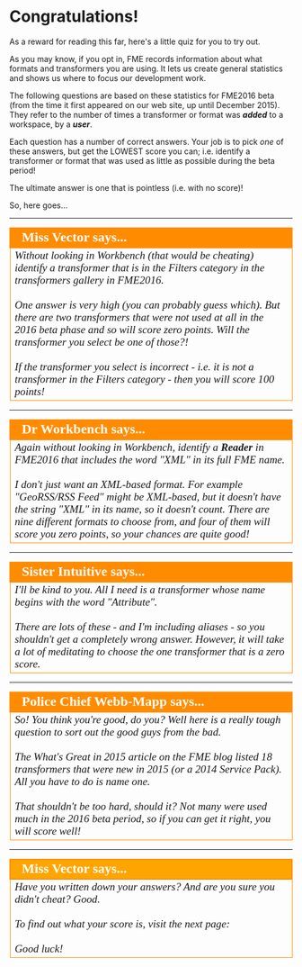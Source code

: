 # Congratulations! #

As a reward for reading this far, here's a little quiz for you to try out.

As you may know, if you opt in, FME records information about what formats and transformers you are using. It lets us create general statistics and shows us where to focus our development work.

The following questions are based on these statistics for FME2016 beta (from the time it first appeared on our web site, up until December 2015). They refer to the number of times a transformer or format was ***added*** to a workspace, by a ***user***.

Each question has a number of correct answers. Your job is to pick *one* of these answers, but get the LOWEST score you can; i.e. identify a transformer or format that was used as little as possible during the beta period!

The ultimate answer is one that is pointless (i.e. with no score)!

So, here goes...


---

<!--Person X Says Section-->

<table style="border-spacing: 0px">
<tr>
<td style="vertical-align:middle;background-color:darkorange;border: 2px solid darkorange">
<i class="fa fa-quote-left fa-lg fa-pull-left fa-fw" style="color:white;padding-right: 12px;vertical-align:text-top"></i>
<span style="color:white;font-size:x-large;font-weight: bold;font-family:serif">Miss Vector says...</span>
</td>
</tr>

<tr>
<td style="border: 1px solid darkorange">
<span style="font-family:serif; font-style:italic; font-size:larger">
Without looking in Workbench (that would be cheating) identify a transformer that is in the Filters category in the transformers gallery in FME2016.
<br><br>One answer is very high (you can probably guess which). But there are two transformers that were not used at all in the 2016 beta phase and so will score zero points. Will the transformer you select be one of those?!
<br><br>If the transformer you select is incorrect - i.e. it is not a transformer in the Filters category - then you will score 100 points!
</span>
</td>
</tr>
</table>

---

<!--Person X Says Section-->

<table style="border-spacing: 0px">
<tr>
<td style="vertical-align:middle;background-color:darkorange;border: 2px solid darkorange">
<i class="fa fa-quote-left fa-lg fa-pull-left fa-fw" style="color:white;padding-right: 12px;vertical-align:text-top"></i>
<span style="color:white;font-size:x-large;font-weight: bold;font-family:serif">Dr Workbench says...</span>
</td>
</tr>

<tr>
<td style="border: 1px solid darkorange">
<span style="font-family:serif; font-style:italic; font-size:larger">
Again without looking in Workbench, identify a <strong>Reader</strong> in FME2016 that includes the word "XML" in its full FME name.
<br><br>I don't just want an XML-based format. For example "GeoRSS/RSS Feed" might be XML-based, but it doesn't have the string "XML" in its name, so it doesn't count. There are nine different formats to choose from, and four of them will score you zero points, so your chances are quite good!
</span>
</td>
</tr>
</table>

---

<!--Person X Says Section-->

<table style="border-spacing: 0px">
<tr>
<td style="vertical-align:middle;background-color:darkorange;border: 2px solid darkorange">
<i class="fa fa-quote-left fa-lg fa-pull-left fa-fw" style="color:white;padding-right: 12px;vertical-align:text-top"></i>
<span style="color:white;font-size:x-large;font-weight: bold;font-family:serif">Sister Intuitive says...</span>
</td>
</tr>

<tr>
<td style="border: 1px solid darkorange">
<span style="font-family:serif; font-style:italic; font-size:larger">
I'll be kind to you. All I need is a transformer whose name begins with the word "Attribute".
<br><br>There are lots of these - and I'm including aliases - so you shouldn't get a completely wrong answer. However, it will take a lot of meditating to choose the one transformer that is a zero score.
</span>
</td>
</tr>
</table>

---

<!--Person X Says Section-->

<table style="border-spacing: 0px">
<tr>
<td style="vertical-align:middle;background-color:darkorange;border: 2px solid darkorange">
<i class="fa fa-quote-left fa-lg fa-pull-left fa-fw" style="color:white;padding-right: 12px;vertical-align:text-top"></i>
<span style="color:white;font-size:x-large;font-weight: bold;font-family:serif">Police Chief Webb-Mapp says...</span>
</td>
</tr>

<tr>
<td style="border: 1px solid darkorange">
<span style="font-family:serif; font-style:italic; font-size:larger">
So! You think you're good, do you? Well here is a really tough question to sort out the good guys from the bad.
<br><br>The What's Great in 2015 article on the FME blog listed 18 transformers that were new in 2015 (or a 2014 Service Pack). All you have to do is name one.
<br><br>That shouldn't be too hard, should it? Not many were used much in the 2016 beta period, so if you can get it right, you will score well!
</span>
</td>
</tr>
</table>

---

<!--Person X Says Section-->

<table style="border-spacing: 0px">
<tr>
<td style="vertical-align:middle;background-color:orange;border: 2px solid darkorange">
<i class="fa fa-quote-left fa-lg fa-pull-left fa-fw" style="color:white;padding-right: 12px;vertical-align:text-top"></i>
<span style="color:white;font-size:x-large;font-weight: bold;font-family:serif">Miss Vector says...</span>
</td>
</tr>

<tr>
<td style="border: 1px solid darkorange">
<span style="font-family:serif; font-style:italic; font-size:larger">
Have you written down your answers? And are you sure you didn't cheat? Good.
<br><br>To find out what your score is, visit the next page:
<br><br>Good luck!
</span>
</td>
</tr>
</table>
